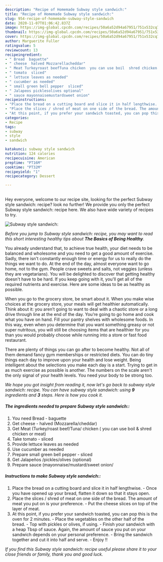 ```yaml
---
description: "Recipe of Homemade Subway style sandwich:"
title: "Recipe of Homemade Subway style sandwich:"
slug: 954-recipe-of-homemade-subway-style-sandwich
date: 2020-11-07T01:06:42.837Z
image: https://img-global.cpcdn.com/recipes/50a6a52d94a67951/751x532cq70/subway-style-sandwich-recipe-main-photo.jpg
thumbnail: https://img-global.cpcdn.com/recipes/50a6a52d94a67951/751x532cq70/subway-style-sandwich-recipe-main-photo.jpg
cover: https://img-global.cpcdn.com/recipes/50a6a52d94a67951/751x532cq70/subway-style-sandwich-recipe-main-photo.jpg
author: Marguerite Fuller
ratingvalue: 5
reviewcount: 13
recipeingredient:
- " Bread  baguette"
- " cheese  halved Mozzarellacheddar"
- " Meat Turkeyroast beefTuna chicken  you can use boil  shred chicken or meat"
- " tomato  sliced"
- " lettuce leaves as needed"
- " cucumber as needed"
- " small green bell pepper  sliced"
- " Jalapeos picklesolives optional"
- " sauce mayonnaisemustardsweet onion"
recipeinstructions:
- "Place the bread on a cutting board and slice it in half lengthwise.  Once you have opened up your bread, flatten it down so that it stays open."
- "Place the slices / shred of meat on one side of the bread. The amount of meat you put on is your preference.  Put the cheese slices on top of the layer of meat."
- "At this point, if you prefer your sandwich toasted, you can pop this is the oven for 2 minutes.  Place the vegetables on the other half of the bread. Top with pickles or olives, if using.  Finish your sandwich with a heap Tbsp of sauce. Again, the amount of sauce you put on your sandwich depends on your personal preference.  Bring the sandwich together and cut it into half and serve. Enjoy !!"
categories:
- Recipe
tags:
- subway
- style
- sandwich

katakunci: subway style sandwich 
nutrition: 124 calories
recipecuisine: American
preptime: "PT16M"
cooktime: "PT32M"
recipeyield: "1"
recipecategory: Dessert

---
```

<br>
Hey everyone, welcome to our recipe site, looking for the perfect Subway style sandwich: recipe? look no further! We provide you only the perfect Subway style sandwich: recipe here. We also have wide variety of recipes to try.
<br>


![Subway style sandwich:](https://img-global.cpcdn.com/recipes/50a6a52d94a67951/751x532cq70/subway-style-sandwich-recipe-main-photo.jpg)

<i>Before you jump to Subway style sandwich: recipe, you may want to read this short interesting healthy tips about <strong>The Basics of Being Healthy</strong>.</i>

You already understand that, to achieve true health, your diet needs to be balanced and wholesome and you need to get a good amount of exercise. Sadly, there isn't constantly enough time or energy for us to really do the things we want to do. At the end of the day, almost everyone want to go home, not to the gym. People crave sweets and salts, not veggies (unless they are vegetarians). You will be delighted to discover that getting healthy doesn't have to be hard. If you keep going with it, you'll get all of the required nutrients and exercise. Here are some ideas to be as healthy as possible.

When you go to the grocery store, be smart about it. When you make wise choices at the grocery store, your meals will get healthier automatically. Think about it: you aren’t going to want to deal with a chaotic store or a long drive through line at the end of the day. You’re going to go home and cook what you have on hand. Fill your pantry shelves with wholesome foods. In this way, even when you determine that you want something greasy or not super nutritous, you will still be choosing items that are healthier for you than you would probably choose while running into a store or fast food restaurant.

There are plenty of things you can go after to become healthy. Not all of them demand fancy gym memberships or restricted diets. You can do tiny things each day to improve upon your health and lose weight. Being intelligent about the selections you make each day is a start. Trying to get in as much exercise as possible is another. The numbers on the scale aren't the only signal of your health levels. You need your body to be strong too. 


<i>We hope you got insight from reading it, now let's go back to subway style sandwich: recipe. You can have subway style sandwich: using <strong>9</strong> ingredients and <strong>3</strong> steps. Here is how you cook it.
</i>

##### The ingredients needed to prepare Subway style sandwich::

1. You need  Bread - baguette
1. Get  cheese - halved (Mozzarella/cheddar)
1. Get  Meat (Turkey/roast beef/Tuna/ chicken ( you can use boil &amp; shred chicken or meat)
1. Take  tomato - sliced
1. Provide  lettuce leaves as needed
1. Use  cucumber as needed
1. Prepare  small green bell pepper - sliced
1. Get  Jalapeños /pickles/olives (optional)
1. Prepare  sauce (mayonnaise/mustard/sweet onion/


##### Instructions to make Subway style sandwich::

1. Place the bread on a cutting board and slice it in half lengthwise. -  Once you have opened up your bread, flatten it down so that it stays open.
1. Place the slices / shred of meat on one side of the bread. The amount of meat you put on is your preference. -  Put the cheese slices on top of the layer of meat.
1. At this point, if you prefer your sandwich toasted, you can pop this is the oven for 2 minutes. -  Place the vegetables on the other half of the bread. - Top with pickles or olives, if using. -  Finish your sandwich with a heap Tbsp of sauce. Again, the amount of sauce you put on your sandwich depends on your personal preference. -  Bring the sandwich together and cut it into half and serve. - Enjoy !!


<i>If you find this Subway style sandwich: recipe useful please share it to your close friends or family, thank you and good luck.</i>
